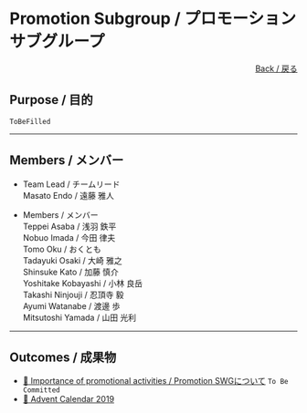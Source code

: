# Promotion Subgroup / プロモーションサブグループ

<div style="text-align: right;">
<a href="/OpenChain-JWG/">Back / 戻る</a>
</div>

## Purpose / 目的

```ToBeFilled```

---

## Members / メンバー

- Team Lead / チームリード  
Masato Endo / 遠藤 雅人  

- Members / メンバー  
Teppei Asaba / 浅羽 鉄平  
Nobuo Imada / 今田 律夫  
Tomo Oku / おくとも  
Tadayuki Osaki / 大崎 雅之  
Shinsuke Kato / 加藤 慎介  
Yoshitake Kobayashi / 小林 良岳  
Takashi Ninjouji / 忍頂寺 毅  
Ayumi Watanabe / 渡邊 歩  
Mitsutoshi Yamada / 山田 光利

---

## Outcomes / 成果物

- [&#x1f4c2; Importance of promotional activities / Promotion SWGについて]() ```To Be Committed```  
- [&#x1f4c2; Advent Calendar 2019](https://qiita.com/advent-calendar/2019/openchainjapanswg)
